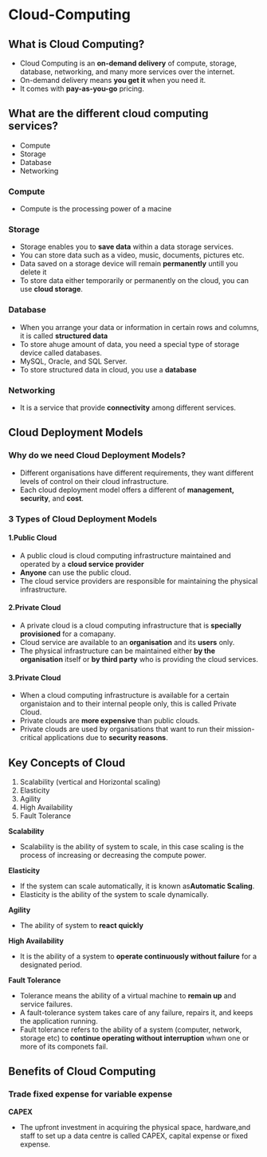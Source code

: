 # Cloud-Computing

## What is Cloud Computing?
* Cloud Computing is an **on-demand delivery** of compute, storage, database, networking, and many more services over the internet.
* On-demand delivery means **you get it** when you need it.
* It comes with **pay-as-you-go** pricing.

## What are the different cloud computing services?
* Compute
* Storage
* Database
* Networking

### Compute
* Compute is the processing power of a macine

### Storage
* Storage enables you to **save data** within a data storage services.
* You can store data such as a video, music, documents, pictures etc.
* Data saved on a storage device will remain **permanently** untill you delete it
* To store data either temporarily or permanently on the cloud, you can use **cloud storage**.

### Database
* When you arrange your data or information in certain rows and columns, it is called **structured data**
* To store ahuge amount of data, you need a special type of storage device called databases.
* MySQL, Oracle, and SQL Server.
* To store structured data in cloud, you use a **database**

### Networking
* It is a service that provide **connectivity** among different services.

## Cloud Deployment Models
### Why do we need Cloud Deployment Models?
* Different organisations have different requirements, they want different levels of control on their cloud infrastructure.
* Each cloud deployment model offers a different of **management, security**, and **cost**.

### 3 Types of Cloud Deployment Models
#### 1.Public Cloud
* A public cloud is cloud computing infrastructure maintained and operated by a **cloud service provider**
* **Anyone** can use the public cloud.
* The cloud service providers are responsible for maintaining the physical infrastructure.

#### 2.Private Cloud
* A private cloud is a cloud computing infrastructure that is **specially provisioned** for a comapany.
* Cloud service are available to an **organisation** and its **users** only.
* The physical infrastructure can be maintained either **by the organisation** itself or **by third party** who is providing the cloud services.

#### 3.Private Cloud
* When a cloud computing infrastructure is available for a certain organistaion and to their internal people only, this is called Private Cloud.
* Private clouds are **more expensive** than public clouds.
* Private clouds are used by organisations that want to run their mission-critical applications due to **security reasons**.

## Key Concepts of Cloud
1. Scalability (vertical and Horizontal scaling)
2. Elasticity
3. Agility
4. High Availability
5. Fault Tolerance 

**Scalability**
* Scalability is the ability of system to scale, in this case scaling is the process of increasing or decreasing the compute power.

**Elasticity**
* If the system can scale automatically, it is known as**Automatic Scaling**.
* Elasticity is the ability of the system to scale dynamically.

**Agility**
* The ability of system to **react quickly**

**High Availability**
* It is the ability of a system to **operate continuously without failure** for a designated period.

**Fault Tolerance**
* Tolerance means the ability of a virtual machine to **remain up** and service failures.
* A fault-tolerance system takes care of any failure, repairs it, and keeps the application running.
* Fault tolerance refers to the ability of a system (computer, network, storage etc) to **continue operating without interruption** whwn one or more of its componets fail.

## Benefits of Cloud Computing
### Trade fixed expense for variable expense
**CAPEX**
* The upfront investment in acquiring the physical space, hardware,and staff to set up a data centre is called CAPEX, capital expense or fixed expense.

